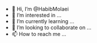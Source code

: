 - 👋 Hi, I’m @HabibMolaei
- 👀 I’m interested in ...
- 🌱 I’m currently learning ...
- 💞️ I’m looking to collaborate on ...
- 📫 How to reach me ...

<!---
HabibMolaei/HabibMolaei is a ✨ special ✨ repository because its `README.md` (this file) appears on your GitHub profile.
You can click the Preview link to take a look at your changes.
--->
